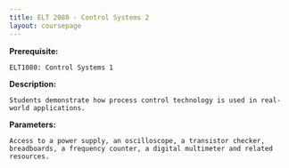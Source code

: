 ```yaml
---
title: ELT 2080 - Control Systems 2
layout: coursepage
---
```

    
**Prerequisite:**

    ELT1080: Control Systems 1

**Description:**

    Students demonstrate how process control technology is used in real-world applications.

**Parameters:**

    Access to a power supply, an oscilloscope, a transistor checker, breadboards, a frequency counter, a digital multimeter and related resources.
